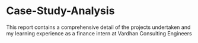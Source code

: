 # Case-Study-Analysis
This report contains a comprehensive detail of the projects undertaken and my learning experience as a finance intern at Vardhan Consulting Engineers

